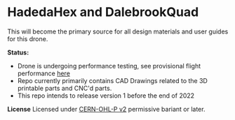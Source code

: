 # HadedaHex and DalebrookQuad
This will become the primary source for all design materials and user guides for this drone.

**Status:**
* Drone is undergoing performance testing, see provisional flight performance [here](https://youtu.be/huQ6nF6V_Ks)
* Repo currently primarily contains CAD Drawings related to the 3D printable parts and CNC'd parts.
* This repo intends to release version 1 before the end of 2022

**License**
Licensed under [CERN-OHL-P v2](https://cern.ch/cern-ohl) permissive bariant or later.
